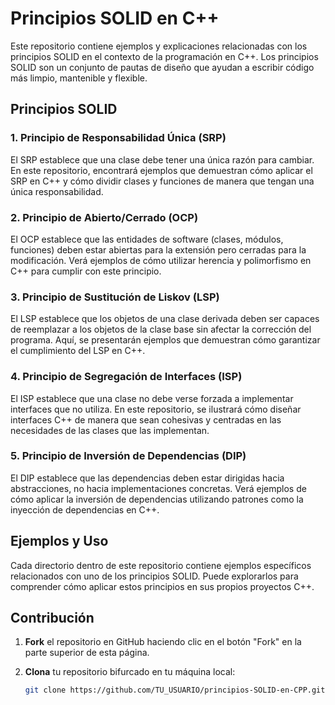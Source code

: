 # Principios SOLID en C++

Este repositorio contiene ejemplos y explicaciones relacionadas con los principios SOLID en el contexto de la programación en C++. Los principios SOLID son un conjunto de pautas de diseño que ayudan a escribir código más limpio, mantenible y flexible.

## Principios SOLID

### 1. Principio de Responsabilidad Única (SRP)

El SRP establece que una clase debe tener una única razón para cambiar. En este repositorio, encontrará ejemplos que demuestran cómo aplicar el SRP en C++ y cómo dividir clases y funciones de manera que tengan una única responsabilidad.

### 2. Principio de Abierto/Cerrado (OCP)

El OCP establece que las entidades de software (clases, módulos, funciones) deben estar abiertas para la extensión pero cerradas para la modificación. Verá ejemplos de cómo utilizar herencia y polimorfismo en C++ para cumplir con este principio.

### 3. Principio de Sustitución de Liskov (LSP)

El LSP establece que los objetos de una clase derivada deben ser capaces de reemplazar a los objetos de la clase base sin afectar la corrección del programa. Aquí, se presentarán ejemplos que demuestran cómo garantizar el cumplimiento del LSP en C++.

### 4. Principio de Segregación de Interfaces (ISP)

El ISP establece que una clase no debe verse forzada a implementar interfaces que no utiliza. En este repositorio, se ilustrará cómo diseñar interfaces C++ de manera que sean cohesivas y centradas en las necesidades de las clases que las implementan.

### 5. Principio de Inversión de Dependencias (DIP)

El DIP establece que las dependencias deben estar dirigidas hacia abstracciones, no hacia implementaciones concretas. Verá ejemplos de cómo aplicar la inversión de dependencias utilizando patrones como la inyección de dependencias en C++.

## Ejemplos y Uso

Cada directorio dentro de este repositorio contiene ejemplos específicos relacionados con uno de los principios SOLID. Puede explorarlos para comprender cómo aplicar estos principios en sus propios proyectos C++.

## Contribución

1. **Fork** el repositorio en GitHub haciendo clic en el botón "Fork" en la parte superior de esta página.

2. **Clona** tu repositorio bifurcado en tu máquina local:

   ```bash
   git clone https://github.com/TU_USUARIO/principios-SOLID-en-CPP.git
